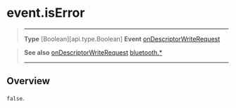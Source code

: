 # event.isError

> --------------------- ------------------------------------------------------------------------------------------
> __Type__              [Boolean][api.type.Boolean]
> __Event__             [onDescriptorWriteRequest](/plugin/bluetooth/type/Server/event/onDescriptorWriteRequest/index.md)


> __See also__          [onDescriptorWriteRequest](/plugin/bluetooth/type/Server/event/onDescriptorWriteRequest/index.md)
>						[bluetooth.*](/plugin/bluetooth.md)
> --------------------- ------------------------------------------------------------------------------------------

## Overview

`false`.